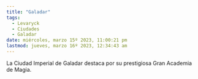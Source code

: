 ```yaml
---
title: "Galadar"
tags:
  - Levaryck
  - Ciudades
  - Galadar
date: miércoles, marzo 15º 2023, 11:00:21 pm
lastmod: jueves, marzo 16º 2023, 12:34:43 am
---
```


La Ciudad Imperial de Galadar destaca por su prestigiosa Gran Academia de Magia.